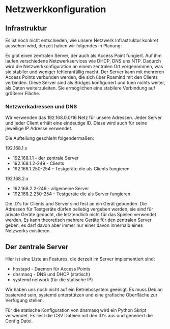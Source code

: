 # Netzwerkkonfiguration

## Infrastruktur

Es ist noch nicht entschieden, wie unsere Netzwerk Infrastruktur konkret aussehen wird, derzeit haben wir folgendes in Planung:

Es gibt einen zentralen Server, der auch als Access Point fungiert. Auf ihm laufen verschiedene Netzwerkservices wie DHCP, DNS uns NTP. Dadurch wird die Netzwerkkonfiguration an einem zentralen Ort vorgenommen, was sie stabiler und weniger fehleranfällig macht.
Der Server kann mit mehreren Access Points verbunden werden, die sich über Roamind mit den Clients verbinden. Diese Server sind als Bridges konfiguriert und tuen nichts weiter, als Daten weiterzuleiten. Sie ermöglichen eine stabilere Verbindung auf größerer Fläche.

### Netzwerkadressen und DNS

Wir verwenden das 192.168.0.0/16 Netz für unsere Adressen. Jeder Server und jeder Client erhält eine eindeutige ID. Diese wird auch für seine jeweilige IP Adresse verwendet.

Die Aufteilung geschieht folgendermaßen:


192.168.1.x
 * 192.168.1.1 - der zentrale Server
 * 192.168.1.2-249 - Clients
 * 192.168.1.250-254 - Testgeräte die als Clients fungieren

192.168.2.x
 * 192.168.2.2-249 - allgemeine Server
 * 192.168.2.250-254 - Testgeräte die als Server fungieren

Die ID's für Clients und Server sind fest an ein Gerät gebunden. Die Adressen für Testgeräte dürfen beliebig vergeben werden, sie sind für private Geräte gedacht, die letztendlich nicht für das Spielen verwendet werden.
Es kann theoretisch mehrere Geräte für den zentralen Server geben, es darf davon aber immer nur einer davon innerhalb eines Netzwerks existieren.

## Der zentrale Server

Hier ist eine Liste an Features, die derzeit im Server implementiert sind:
 * hostapd - Daemon für Access Points
 * dnsmasq - DNS und DHCP (statisch)
 * systemd network (für die statische IP)

Wir haben uns noch nicht auf ein Betriebssystem geeinigt. Es muss Debian basierend sein, systemd unterstützen und eine grafische Oberfläche zur Verfügung stellen.

Für die statische Konfiguration von dnsmasq wird ein Python Skript verwendet. Es liest die CSV Dateien mit den ID's aus und generiert die Config Datei.